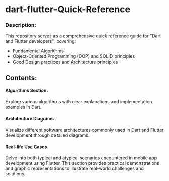 # dart-flutter-Quick-Reference

### Description:
This repository serves as a comprehensive quick reference guide for "Dart and Flutter developers", covering:
- Fundamental Algorithms
- Object-Oriented Programming (OOP) and SOLID principles
- Good Design practices and Architecture principles

## Contents:

#### Algorithms Section: 
Explore various algorithms with clear explanations and implementation examples in Dart.

#### Architecture Diagrams
Visualize different software architectures commonly used in Dart and Flutter development through detailed diagrams.

#### Real-life Use Cases
Delve into both typical and atypical scenarios encountered in mobile app development using Flutter. This section provides practical demonstrations and graphic representations to illustrate real-world challenges and solutions.